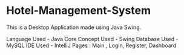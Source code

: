 # Hotel-Management-System

This is a Desktop Application made using Java Swing.

Language Used -  Java Core 
Concept Used - Swing
Database Used - MySQL
IDE Used - IntelliJ
Pages : Main , Login, Register, Dashboard

